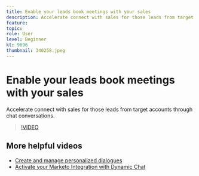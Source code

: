 ```yaml
---
title: Enable your leads book meetings with your sales
description: Accelerate connect with sales for those leads from target accounts through chat conversations.
feature: 
topic: 
role: User
level: Beginner
kt: 9696
thumbnail: 340258.jpeg
---
```


# Enable your leads book meetings with your sales

Accelerate connect with sales for those leads from target accounts through chat conversations.

>[!VIDEO](https://video.tv.adobe.com/v/340258/?quality=12&learn=on)

## More helpful videos

- [Create and manage personalized dialogues](tutorials/dialogue-management.md)
- [Activate your Marketo Integration with Dynamic Chat](tutorials/marketo-integration.md)
